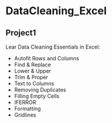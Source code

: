 # DataCleaning_Excel
## Project1
Lear Data Cleaning Essentials in Excel:

- Autofit Rows and Columns
- Find & Replace
- Lower & Upper
- Trim & Proper
- Text to Columns
- Removing Duplicates
- Filling Empty Cells
- IFERROR
- Formatting
- Gridlines

  

